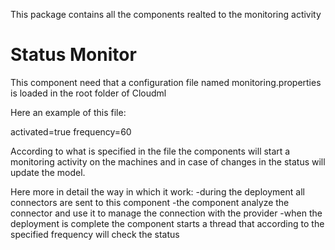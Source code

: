 This package contains all the components realted to the monitoring activity
# Status Monitor
This component need that a configuration file named monitoring.properties is loaded in the root folder of Cloudml

Here an example of this file:

activated=true
frequency=60

According to what is specified in the file the components will start a monitoring activity on the machines and in case of changes in the status will update the model.

Here more in detail the way in which it work:
-during the deployment all connectors are sent to this component 
-the component analyze the connector and use it to manage the connection with the provider
-when the deployment is complete the component starts a thread that according to the specified frequency will check the status
